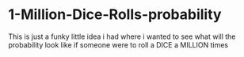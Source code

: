 # 1-Million-Dice-Rolls-probability
This is just a funky little idea i had where i wanted to see what will the probability look like if someone were to roll a DICE a MILLION times 
